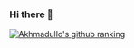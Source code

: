 ### Hi there 👋

<!--
**Donish99/Donish99** is a ✨ _special_ ✨ repository because its `README.md` (this file) appears on your GitHub profile.

Here are some ideas to get you started:

- 🔭 I’m currently working on ...
- 🌱 I’m currently learning ...
- 👯 I’m looking to collaborate on ...
- 🤔 I’m looking for help with ...
- 💬 Ask me about ...
- 📫 How to reach me: ...
- 😄 Pronouns: ...
- ⚡ Fun fact: ...
-->

[![Akhmadullo's github ranking](https://github-readme-ranking.vercel.app/api/rank?username=Donish99&country_code=uzbekistan)](https://github.com/Muhammadsher)
